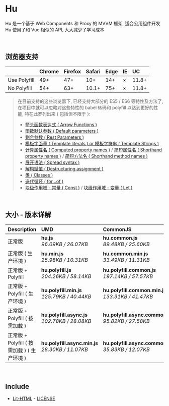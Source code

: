 # Hu
Hu 是一个基于 Web Components 和 Proxy 的 MVVM 框架, 适合公用组件开发<br>
Hu 使用了和 Vue 相似的 API, 大大减少了学习成本

<br>

## 浏览器支持

|              | Chrome | Firefox | Safari | Edge | IE | UC    |
| :-           | :-     | :-      | :-     | :-   | :- | :-    |
| Use Polyfill | 49+    | 47+     | 10+    | 14+  | ×  | 11.8+ |
| No Polyfill  | 54+    | 63+     | 10.1+  | 75+  | ×  | 11.8+ |

> 在目前支持的这些浏览器下, 已经支持大部分的 ES5 / ES6 等特性及方法了,<br>
> 在项目中就可以忽略对这些特性的 babel 转码和 polyfill 以达到更好的性能, 特在此罗列出来 ( 包括但不限于 ): <br>
  > - [箭头函数表达式 ( Arrow Functions )](https://developer.mozilla.org/zh-CN/docs/Web/JavaScript/Reference/Functions/Arrow_functions)
  > - [函数默认参数 ( Default parameters )](https://developer.mozilla.org/zh-CN/docs/Web/JavaScript/Reference/Functions/Default_parameters)
  > - [剩余参数 ( Rest Parameters )](https://developer.mozilla.org/zh-CN/docs/Web/JavaScript/Reference/Functions/Rest_parameters)
  > - [模板字面量 ( Template literals ) or 模板字符串 ( Template Strings )](https://developer.mozilla.org/zh-CN/docs/Web/JavaScript/Reference/template_strings)
  > - [计算属性名 ( Computed property names )](https://developer.mozilla.org/zh-CN/docs/Web/JavaScript/Reference/Operators/Object_initializer#计算属性名) / [简短属性名 ( Shorthand property names )](https://developer.mozilla.org/zh-CN/docs/Web/JavaScript/Reference/Operators/Object_initializer#属性定义) / [简短方法名 ( Shorthand method names )](https://developer.mozilla.org/zh-CN/docs/Web/JavaScript/Reference/Operators/Object_initializer#方法定义)
  > - [展开语法 ( Spread syntax )](https://developer.mozilla.org/zh-CN/docs/Web/JavaScript/Reference/Operators/Spread_syntax)
  > - [解构赋值 ( Destructuring assignment )](https://developer.mozilla.org/zh-CN/docs/Web/JavaScript/Reference/Operators/Destructuring_assignment)
  > - [类 ( Classes )](https://developer.mozilla.org/zh-CN/docs/Web/JavaScript/Reference/Classes)
  > - [迭代循环 ( for...of )](https://developer.mozilla.org/zh-CN/docs/Web/JavaScript/Reference/Statements/for...of)
  > - [块级作用域 - 常量 ( Const )](https://developer.mozilla.org/zh-CN/docs/Web/JavaScript/Reference/Statements/const) / [块级作用域 - 变量 ( Let )](https://developer.mozilla.org/zh-CN/docs/Web/JavaScript/Reference/Statements/let)

<br>

## 大小 - 版本详解
| Description | UMD | CommonJS | ES Module |
| :- | :- | :- | :- |
| 正常版 | **hu.js**<br>*96.09KB / 26.07KB* | **hu.common.js**<br>*89.48KB / 25.60KB* | **hu.esm.js**<br>*89.46KB / 25.58KB* |
| 正常版 ( 生产环境 ) | **hu.min.js**<br>*25.98KB / 10.31KB* | **hu.common.min.js**<br>*33.49KB / 11.31KB* | **hu.esm.min.js**<br>*25.81KB / 10.24KB* |
| 正常版 + Polyfill | **hu.polyfill.js**<br>*204.26KB / 58.14KB* | **hu.polyfill.common.js**<br>*197.14KB / 57.57KB* | **hu.polyfill.esm.js**<br>*197.13KB / 57.55KB* |
| 正常版 + Polyfill ( 生产环境 ) | **hu.polyfill.min.js**<br>*125.79KB / 40.44KB* | **hu.polyfill.common.min.js**<br>*133.31KB / 41.47KB* | **hu.polyfill.esm.min.js**<br>*125.62KB / 40.38KB* |
| 正常版 + Polyfill ( 按需加载 ) | **hu.polyfill.async.js**<br>*102.78KB / 28.08KB* | **hu.polyfill.async.common.js**<br>*95.82KB / 27.58KB* | **hu.polyfill.async.esm.js**<br>*95.80KB / 27.56KB* |
| 正常版 + Polyfill ( 按需加载 ) ( 生产环境 ) | **hu.polyfill.async.min.js**<br>*28.30KB / 11.07KB* | **hu.polyfill.async.common.min.js**<br>*35.83KB / 12.07KB* | **hu.polyfill.async.esm.min.js**<br>*28.13KB / 11.00KB* |

<br>

## Include
  - [Lit-HTML](https://github.com/Polymer/lit-html) \- [LICENSE](https://github.com/Polymer/lit-html/blob/master/LICENSE)